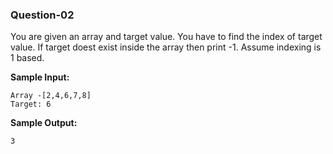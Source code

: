 ### Question-02

You are given an array and target value. You have to find the index of target value. If target doest exist inside the array then print -1. Assume indexing is 1 based.

**Sample Input:**

```
Array -[2,4,6,7,8]
Target: 6
```

**Sample Output:**

```
3
```
